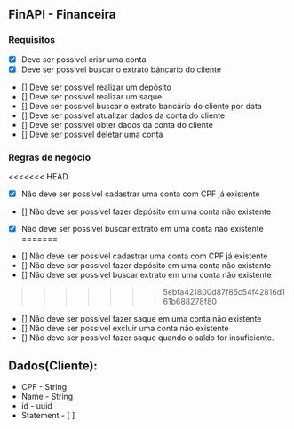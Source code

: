 ## FinAPI - Financeira

### Requisitos

- [X] Deve ser possível criar uma conta  
- [X] Deve ser possível buscar o extrato báncario do cliente
- [] Deve ser possível realizar um depósito
- [] Deve ser possível realizar um saque
- [] Deve ser possível buscar o extrato bancário do cliente por data
- [] Deve ser possível atualizar dados da conta do cliente
- [] Deve ser possível obter dados da conta do cliente
- [] Deve ser possível deletar uma conta

### Regras de negócio

<<<<<<< HEAD
- [X] Não deve ser possível cadastrar uma conta com CPF já existente
- [] Não deve ser possível fazer depósito em uma conta não existente
- [X] Não deve ser possível buscar extrato em uma conta não existente
=======
- [] Não deve ser possível cadastrar uma conta com CPF já existente
- [] Não deve ser possível fazer depósito em uma conta não existente
- [] Não deve ser possível buscar extrato em uma conta não existente
>>>>>>> 5ebfa421800d87f85c54f42816d161b688278f80
- [] Não deve ser possível fazer saque em uma conta não existente
- [] Não deve ser possível excluir uma conta não existente
- [] Não deve ser possível fazer saque quando o saldo for insuficiente.


## Dados(Cliente):
 -  CPF - String
 -  Name - String
 -  id - uuid
 -  Statement - [ ]
